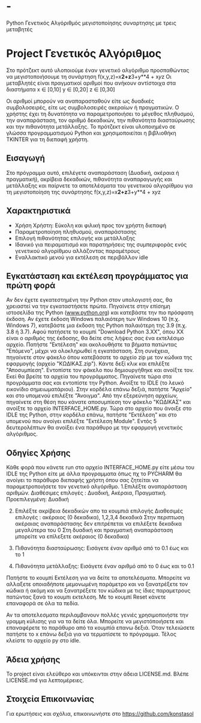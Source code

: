 # -
Python Γενετικός Αλγόριθμός μεγιστοποίησης συναρτησης με τρεις μεταβητές
# Project Γενετικός Αλγόριθμος

Στο πρότζεκτ αυτό υλοποιούμε έναν γενετικό αλγόριθμο προσπαθώντας να μεγιστοποιήσουμε τη συνάρτηση
f(x,y,z)=x**2+z**3+y**4 + x*y*z
Οι μεταβλητές είναι πραγματικοί αριθμοί που ανήκουν αντίστοιχα στα διαστήματα
x ∈ [0,10]
y ∈ [0,20]
z ∈ [0,30]

Οι αριθμοί μπορούν να αναπαρασταθούν είτε ως δυαδικές συμβολοσειρές, είτε ως συμβολοσειρές ακεραίων ή πραγματικών.
Ο χρήστης έχει τη δυνατότητα να παραμετροποιήσει το μέγεθος πληθυσμού, την αναπαράσταση, τον αριθμό δεκαδικών, την πιθανότητα διασταύρωσης και την πιθανότητα μετάλλαξης.
Το πρότζεκτ είναι υλοποιημένο σε γλώσσα προγραμματισμού Python και χρησιμοποιείται η βιβλιοθήκη TKINTER για τη διεπαφή χρήστη.

## Εισαγωγή

Στο πρόγραμμα αυτό, επιλέγετε αναπαράσταση (Δυαδική, ακέραια ή πραγματική), ακρίβεια δεκαδικών, πιθανότητα αναπαραγωγής και μετάλλαξης και παίρνετε τα αποτελέσματα του γενετικού αλγορίθμου για τη μεγιστοποίηση της συνάρτησης f(x,y,z)=x**2+z**3+y**4 + x*y*z

## Χαρακτηριστικά

- Χρήση Χρήστη: Εύκολη και φιλική προς τον χρήστη διεπαφή
- Παραμετροποίηση πληθυσμού, αναπαράστασης
- Επιλογή πιθανότητας επιλογής και μετάλλαξης
- Ιδανικό για πειραματισμό και παρατηρήσεις της συμπεριφοράς ενός γενετικού αλγορίθμου αλλάζοντας παραμέτρους
- Εναλλακτικό μενού για εκτέλεση σε περιβάλλον idle


## Εγκατάσταση και εκτέλεση προγράμματος για πρώτη φορά

Αν δεν έχετε εγκατεστημένη την Python στον υπολογιστή σας, θα χρειαστεί να την εγκαταστήσετε πρώτα. 
Πηγαίνετε στην επίσημη ιστοσελίδα της Python (www.python.org) και κατεβάστε την πιο πρόσφατη έκδοση. 
Αν έχετε έκδοση Windows παλαιότερη των Windows 10 (π.χ. Windows 7), κατεβάστε μια έκδοση της Python παλαιότερη της 3.9 (π.χ. 3.8 ή 3.7).
Αφού πατήσετε το κουμπί "Download Python 3.XX", όπου ΧΧ είναι ο αριθμός της έκδοσης, θα δείτε στις λήψεις σας ένα εκτελέσιμο αρχείο. 
Πατήστε "Εκτέλεση" και ακολουθήστε τα βήματα πατώντας "Επόμενο", μέχρι να ολοκληρωθεί η εγκατάσταση.
Στη συνέχεια, πηγαίνετε στον φάκελο όπου κατεβάσατε το αρχείο zip με τον κώδικα της εφαρμογής (αρχείο "ΚΩΔΙΚΑΣ.zip"). 
Κάντε δεξί κλικ και επιλέξτε "Αποσυμπίεση". 
Εντοπίστε τον φάκελο που δημιουργήθηκε και ανοίξτε τον. 
Εκεί θα βρείτε τα αρχεία του προγράμματος.
Πηγαίνετε τώρα στα προγράμματα σας και εντοπίστε την Python. 
Ανοίξτε το IDLE (το λευκό εικονίδιο σημειωματάριου). 
Στην κορδέλα επάνω δεξιά, πατήστε "Αρχείο" και στο υπομενού επιλέξτε "Άνοιγμα". 
Από την εξερεύνηση αρχείων, πηγαίνετε στη θέση που κάνατε αποσυμπίεση τον φάκελο "ΚΩΔΙΚΑΣ" και ανοίξτε το αρχείο INTERFACE_HOME.py.
Τώρα στο αρχείο που άνοιξε στο IDLE της Python, στην κορδέλα επάνω, πατήστε "Εκτέλεση" 
και στο υπομενού που ανοίγει επιλέξτε "Εκτέλεση Module". 
Εντός 5 δευτερολέπτων θα ανοίξει ένα παράθυρο με την εφαρμογή γενετικός αλγόριθμος.



## Οδηγίες Χρήσης
Κάθε φορά που κάνετε run στο αρχείο INTERFACE_HOME.py είτε μέσω του IDLE της Python είτε με άλλα προγραμματα όπως πχ το PYCHARM
θα ανοίγει το παράθυρο διεπαφής χρήστη όπου σας ζητείται να παραμετροποιήσετε τον γενετικό αλγόριθμο.
1.Επιλέξτε αναπαράσταση αριθμών. Διαθέσιμες επιλογές : Δυαδική, Ακέραια, Πραγματική. Προεπιλεγμένη: Δυαδική

2. Επιλέξτε ακρίβεια δεκαδικών απο τα κουμπιά επιλογής
Διαθεσιμές επιλογές : ακέραιος (0 δεκαδικα), 1,2,3,4 δεκαδικά
Στην περιπτωση ακέραιας αναπαράστασης δεν επιτρέπεται να επιλέξετε δεκαδικα μεγαλύτερα του 0
Στη δυαδική και πραγματική αναπαράσταση μπορείτε να επίλεξετε ακέραιος (0 δεκαδικα)

3. Πιθανότητα διασταύρωσης: Εισάγετε έναν αριθμό από το 0.1 έως και το 1

4. Πιθανότητα μετάλλαξης: Εισάγετε έναν αριθμό από το 0 έως και το 0.1

Πατήστε το κουμπί Εκτέλεση για να δείτε τα αποτελέσματα.
Μπορείτε να αλλαξετε οποιαδήποτε μεμονωμένη παράμετρο και να ξανατρέξετε τον κώδικα ή ακόμη
και να ξανατρέξετε τον κώδικα με τις ίδιες παραμετρους πατώντας ξανά το κουμπι εκτελεση.
Με το κουμπί Reset κάνετε επαναφορά σε όλα τα πεδία.

Αν τα αποτελεσματα περιλαμβανουν πολλές γενιές χρησιμοποιήστε την γραμμη κύλισης για να τα δείτε όλα.
Μπορείτε να μεγιστόποιήσετε και επαναφέρετε το παράθυρο από τα κουμπίά επανω δεξιά.
Όταν τελειώσετε πατήστε το x επάνω δεξιά για να τερματίσετε το πρόγραμμα.
Τέλος κλείστε το αρχείο py στο idle.


## Άδεια χρήσης

Το project είναι ελεύθερο και υπόκεινται στην άδεια LICENSE.md. Βλέπε LICENSE.md για λεπτομέρειες.



## Στοιχεία Επικοινωνίας

Για ερωτήσεις και σχόλια, επικοινωνήστε στο https://github.com/konstasol


